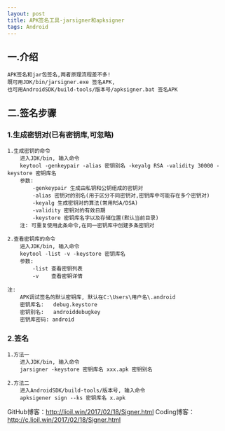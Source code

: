 ```yaml
---
layout: post
title: APK签名工具-jarsigner和apksigner
tags: Android
---	
```

## 一.介绍
	APK签名和jar包签名,两者原理流程差不多!
	既可用JDK/bin/jarsigner.exe 签名APK,
	也可用AndroidSDK/build-tools/版本号/apksigner.bat 签名APK

## 二.签名步骤
### 1.生成密钥对(已有密钥库,可忽略)
	1.生成密钥的命令
		进入JDK/bin, 输入命令	
		keytool -genkeypair -alias 密钥别名 -keyalg RSA -validity 30000 -keystore 密钥库名
		参数:
			-genkeypair 生成由私钥和公钥组成的密钥对
			-alias 密钥对的别名(用于区分不同密钥对,密钥库中可能存在多个密钥对)
			-keyalg 生成密钥对的算法(常用RSA/DSA)
			-validity 密钥对的有效日期
			-keystore 密钥库名字以及存储位置(默认当前目录)
		注: 可重复使用此条命令,在同一密钥库中创建多条密钥对
		
	2.查看密钥库的命令
		进入JDK/bin, 输入命令
		keytool -list -v -keystore 密钥库名	
		参数:
			-list 查看密钥列表
			-v    查看密钥详情
	
	注:
		APK调试签名的默认密钥库, 默认在C:\Users\用户名\.android
		密钥库名:   debug.keystore 
		密钥别名:   androiddebugkey
		密钥库密码: android
				
### 2.签名
	1.方法一
		进入JDK/bin, 输入命令
		jarsigner -keystore 密钥库名 xxx.apk 密钥别名
	
	2.方法二
		进入AndroidSDK/build-tools/版本号, 输入命令
		apksigener sign --ks 密钥库名 x.apk
		
GitHub博客：http://lioil.win/2017/02/18/Signer.html
Coding博客：http://c.lioil.win/2017/02/18/Signer.html